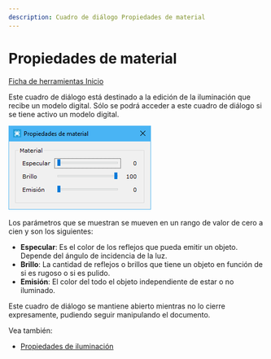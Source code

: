```yaml
---
description: Cuadro de diálogo Propiedades de material
---
```


# Propiedades de material

[Ficha de herramientas Inicio](/mdtopx/fichas-de-herramientas/ficha-de-herramientas-inicio/)

Este cuadro de diálogo está destinado a la edición de la iluminación que recibe un modelo digital. Sólo se podrá acceder a este cuadro de diálogo si se tiene activo un modelo digital.

![Cuadro de diálogo Propiedades de material](../../.gitbook/assets/image-75.png)

Los parámetros que se muestran se mueven en un rango de valor de cero a cien y son los siguientes:

* **Especular**: Es el color de los reflejos que pueda emitir un objeto. Depende del ángulo de incidencia de la luz.
* **Brillo**: La cantidad de reflejos o brillos que tiene un objeto en función de si es rugoso o si es pulido.
* **Emisión**: El color del todo el objeto independiente de estar o no iluminado.

Este cuadro de diálogo se mantiene abierto mientras no lo cierre expresamente, pudiendo seguir manipulando el documento.

Vea también:

* [Propiedades de iluminación](/mdtopx/herramientas-de-visualizacion/propiedades-de-iluminacion.md)
